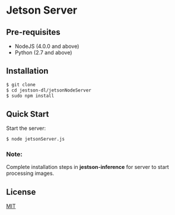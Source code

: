 # Jetson Server

## Pre-requisites 

- NodeJS (4.0.0 and above)
- Python (2.7 and above)

## Installation

```bash 
$ git clone 
$ cd jestson-dl/jetsonNodeServer
$ sudo npm install
```

## Quick Start

Start the server:

``` bash
$ node jetsonServer.js

```
### Note:

Complete installation steps in **jestson-inference** for server to start processing images.

## License

[MIT](#)